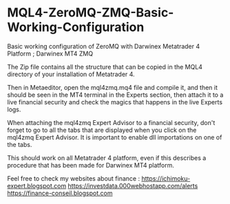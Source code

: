 # MQL4-ZeroMQ-ZMQ-Basic-Working-Configuration
Basic working configuration of ZeroMQ with Darwinex Metatrader 4 Platform ; Darwinex MT4 ZMQ

The Zip file contains all the structure that can be copied in the MQL4 directory of your installation of Metatrader 4.

Then in Metaeditor, open the mql4zmq.mq4 file and compile it, and then it should be seen in the MT4 terminal in the Experts section, then attach it to a live financial security and check the magics that happens in the live Experts logs.

When attaching the mql4zmq Expert Advisor to a financial security, don't forget to go to all the tabs that are displayed when you click on the mql4zmq Expert Advisor. It is important to enable dll importations on one of the tabs.

This should work on all Metatrader 4 platform, even if this describes a procedure that has been made for Darwinex MT4 platform.

Feel free to check my websites about finance :
https://ichimoku-expert.blogspot.com
https://investdata.000webhostapp.com/alerts
https://finance-conseil.blogspot.com


